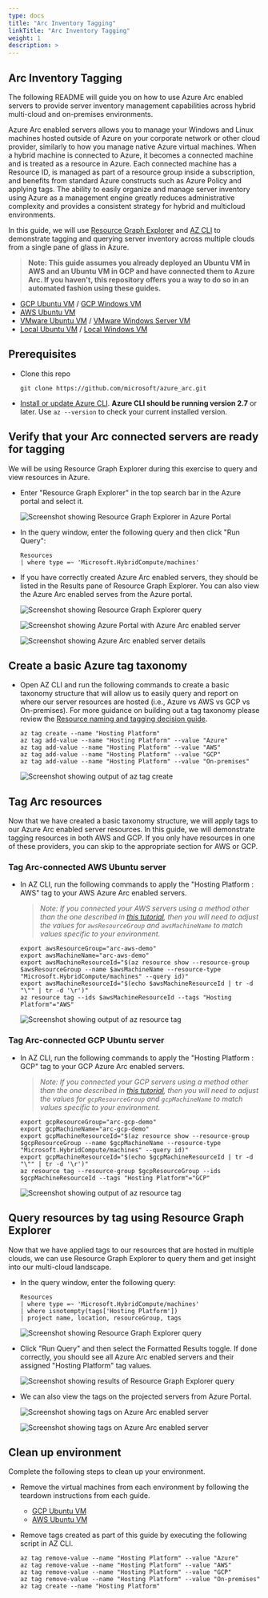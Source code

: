 ```yaml
---
type: docs
title: "Arc Inventory Tagging"
linkTitle: "Arc Inventory Tagging"
weight: 1
description: >
---
```


## Arc Inventory Tagging

The following README will guide you on how to use Azure Arc enabled servers to provide server inventory management capabilities across hybrid multi-cloud and on-premises environments.

Azure Arc enabled servers allows you to manage your Windows and Linux machines hosted outside of Azure on your corporate network or other cloud provider, similarly to how you manage native Azure virtual machines. When a hybrid machine is connected to Azure, it becomes a connected machine and is treated as a resource in Azure. Each connected machine has a Resource ID, is managed as part of a resource group inside a subscription, and benefits from standard Azure constructs such as Azure Policy and applying tags. The ability to easily organize and manage server inventory using Azure as a management engine greatly reduces administrative complexity and provides a consistent strategy for hybrid and multicloud environments.

In this guide, we will use [Resource Graph Explorer](https://docs.microsoft.com/en-us/azure/governance/resource-graph/first-query-portal) and [AZ CLI](https://docs.microsoft.com/en-us/cli/azure/install-azure-cli?view=azure-cli-latest) to demonstrate tagging and querying server inventory across multiple clouds from a single pane of glass in Azure.

> **Note: This guide assumes you already deployed an Ubuntu VM in AWS and an Ubuntu VM in GCP and have connected them to Azure Arc. If you haven't, this repository offers you a way to do so in an automated fashion using these guides.**

* [GCP Ubuntu VM](../../gcp/gcp_terraform_ubuntu/) / [GCP Windows VM](../../gcp/gcp_terraform_windows)
* [AWS Ubuntu VM](../../aws/aws_terraform_ubuntu/)
* [VMware Ubuntu VM](../../vmware/vmware_terraform_ubuntu/) / [VMware Windows Server VM](../../vmware/vmware_terraform_winsrv)
* [Local Ubuntu VM](../../vagrant/local_vagrant_ubuntu/) / [Local Windows VM](../../vagrant/local_vagrant_windows)

## Prerequisites

* Clone this repo

    ```console
    git clone https://github.com/microsoft/azure_arc.git
    ```

* [Install or update Azure CLI](https://docs.microsoft.com/en-us/cli/azure/install-azure-cli?view=azure-cli-latest). **Azure CLI should be running version 2.7** or later. Use ```az --version``` to check your current installed version.

## Verify that your Arc connected servers are ready for tagging

We will be using Resource Graph Explorer during this exercise to query and view resources in Azure.

* Enter "Resource Graph Explorer" in the top search bar in the Azure portal and select it.

    ![Screenshot showing Resource Graph Explorer in Azure Portal](./01.png)

* In the query window, enter the following query and then click "Run Query":

    ```kusto
    Resources
    | where type =~ 'Microsoft.HybridCompute/machines'
    ```

* If you have correctly created Azure Arc enabled servers, they should be listed in the Results pane of Resource Graph Explorer. You can also view the Azure Arc enabled serves from the Azure portal.

    ![Screenshot showing Resource Graph Explorer query](./02.png)

    ![Screenshot showing Azure Portal with Azure Arc enabled server](./10.png)

    ![Screenshot showing Azure Arc enabled server details](./11.png)

## Create a basic Azure tag taxonomy

* Open AZ CLI and run the following commands to create a basic taxonomy structure that will allow us to easily query and report on where our server resources are hosted (i.e., Azure vs AWS vs GCP vs On-premises). For more guidance on building out a tag taxonomy please review the [Resource naming and tagging decision guide](https://docs.microsoft.com/en-us/azure/cloud-adoption-framework/decision-guides/resource-tagging/).

    ```console
    az tag create --name "Hosting Platform"
    az tag add-value --name "Hosting Platform" --value "Azure"
    az tag add-value --name "Hosting Platform" --value "AWS"
    az tag add-value --name "Hosting Platform" --value "GCP"
    az tag add-value --name "Hosting Platform" --value "On-premises"
    ```

    ![Screenshot showing output of az tag create](./05.png)

## Tag Arc resources

Now that we have created a basic taxonomy structure, we will apply tags to our Azure Arc enabled server resources. In this guide, we will demonstrate tagging resources in both AWS and GCP. If you only have resources in one of these providers, you can skip to the appropriate section for AWS or GCP.

### Tag Arc-connected AWS Ubuntu server

* In AZ CLI, run the following commands to apply the "Hosting Platform : AWS" tag to your AWS Azure Arc enabled servers.

    > *Note: If you connected your AWS servers using a method other than the one described in [this tutorial](../../aws/aws_terraform_ubuntu/), then you will need to adjust the values for `awsResourceGroup` and `awsMachineName` to match values specific to your environment.*

    ```console
    export awsResourceGroup="arc-aws-demo"
    export awsMachineName="arc-aws-demo"
    export awsMachineResourceId="$(az resource show --resource-group $awsResourceGroup --name $awsMachineName --resource-type "Microsoft.HybridCompute/machines" --query id)"
    export awsMachineResourceId="$(echo $awsMachineResourceId | tr -d "\"" | tr -d '\r')"
    az resource tag --ids $awsMachineResourceId --tags "Hosting Platform"="AWS"
    ```

    ![Screenshot showing output of az resource tag](./07.png)

### Tag Arc-connected GCP Ubuntu server

* In AZ CLI, run the following commands to apply the "Hosting Platform : GCP" tag to your GCP Azure Arc enabled servers.

    > *Note: If you connected your GCP servers using a method other than the one described in [this tutorial](../../gcp/gcp_terraform_ubuntu/), then you will need to adjust the values for `gcpResourceGroup` and `gcpMachineName` to match values specific to your environment.*

    ```console
    export gcpResourceGroup="arc-gcp-demo"
    export gcpMachineName="arc-gcp-demo"
    export gcpMachineResourceId="$(az resource show --resource-group $gcpResourceGroup --name $gcpMachineName --resource-type "Microsoft.HybridCompute/machines" --query id)"
    export gcpMachineResourceId="$(echo $gcpMachineResourceId | tr -d "\"" | tr -d '\r')"
    az resource tag --resource-group $gcpResourceGroup --ids $gcpMachineResourceId --tags "Hosting Platform"="GCP"
    ```

    ![Screenshot showing output of az resource tag](./08.png)

## Query resources by tag using Resource Graph Explorer

Now that we have applied tags to our resources that are hosted in multiple clouds, we can use Resource Graph Explorer to query them and get insight into our multi-cloud landscape.

* In the query window, enter the following query:

    ```kusto
    Resources
    | where type =~ 'Microsoft.HybridCompute/machines'
    | where isnotempty(tags['Hosting Platform'])
    | project name, location, resourceGroup, tags
    ```

    ![Screenshot showing Resource Graph Explorer query](./04.png)

* Click "Run Query" and then select the Formatted Results toggle. If done correctly, you should see all Azure Arc enabled servers and their assigned "Hosting Platform" tag values.

    ![Screenshot showing results of Resource Graph Explorer query](./06.png)

* We can also view the tags on the projected servers from Azure Portal.

    ![Screenshot showing tags on Azure Arc enabled server](./12.png)

    ![Screenshot showing tags on Azure Arc enabled server](./13.png)

## Clean up environment

Complete the following steps to clean up your environment.

* Remove the virtual machines from each environment by following the teardown instructions from each guide.

  * [GCP Ubuntu VM](../../gcp/gcp_terraform_ubuntu/#teardown)
  * [AWS Ubuntu VM](../../aws/aws_terraform_ubuntu/#teardown)

* Remove tags created as part of this guide by executing the following script in AZ CLI.

    ```console
    az tag remove-value --name "Hosting Platform" --value "Azure"
    az tag remove-value --name "Hosting Platform" --value "AWS"
    az tag remove-value --name "Hosting Platform" --value "GCP"
    az tag remove-value --name "Hosting Platform" --value "On-premises"
    az tag create --name "Hosting Platform"
    ```
